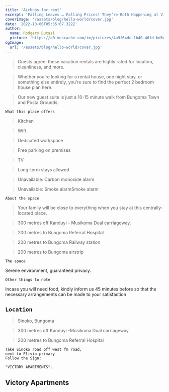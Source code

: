 ```yaml
---
title: 'Airbnbs for rent'
excerpt: 'Falling Leaves … Falling Prices! They’re Both Happening at Victory Apartment.'
coverImage: '/assets/blog/hello-world/cover.jpg'
date: '2022-10-06T05:35:07.322Z'
author:
  name: Rodgers Butasi
  picture: 'https://a0.muscache.com/im/pictures/4a9f64dc-1b40-46fd-bd64-0024f869235a.jpg?im_w=1200'
ogImage:
  url: '/assets/blog/hello-world/cover.jpg'
---
```


> Guests agree: these vacation rentals are highly rated for location, cleanliness, and more.

>Whether you’re looking for a rental house, one night stay, or something else entirely, you’re sure to find the perfect 2 bedroom house plan here.

>Our new guest suite is just a 10-15 minute walk from Bungoma Town and Posta Grounds. 

`What this place offers`


> Kitchen

> Wifi

> Dedicated workspace

> Free parking on premises

> TV

> Long-term stays allowed

> Unavailable: Carbon monoxide alarm

> Unavailable: Smoke alarmSmoke alarm

```
About the space
```
> Your family will be close to everything when you stay at 
this centrally-located place.

> 300 metres off Kanduyi - Musikoma Dual carriageway.

> 200 metres to Bungoma Referral Hospital

> 200 metres to Bungoma Railway station

> 200 metres to Bungoma airstrip

`The space`

Serene environment, guaranteed privacy.

```
Other things to note
```
Incase you will need food, kindly inform us 45 minutes before so that the
necessary arrangements can be made to your satisfaction

## `Location`
> Sinoko, Bungoma

> 300 metres off Kanduyi -Musikoma Dual carriageway.

> 200 metres to Bungoma Referral Hospital

``` 
Take Sinoko road off west fm road,
next to Elivio primary
Follow the Sign:

"VICTORY APARTMENTS".
```

## Victory Apartments

